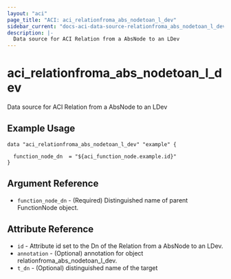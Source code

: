 ```yaml
---
layout: "aci"
page_title: "ACI: aci_relationfroma_abs_nodetoan_l_dev"
sidebar_current: "docs-aci-data-source-relationfroma_abs_nodetoan_l_dev"
description: |-
  Data source for ACI Relation from a AbsNode to an LDev
---
```


# aci_relationfroma_abs_nodetoan_l_dev #
Data source for ACI Relation from a AbsNode to an LDev

## Example Usage ##

```hcl
data "aci_relationfroma_abs_nodetoan_l_dev" "example" {

  function_node_dn  = "${aci_function_node.example.id}"
}
```
## Argument Reference ##
* `function_node_dn` - (Required) Distinguished name of parent FunctionNode object.



## Attribute Reference

* `id` - Attribute id set to the Dn of the Relation from a AbsNode to an LDev.
* `annotation` - (Optional) annotation for object relationfroma_abs_nodetoan_l_dev.
* `t_dn` - (Optional) distinguished name of the target
